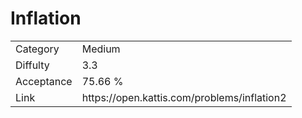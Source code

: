 # Inflation

<table>
    <tr>
        <td>Category</td>
        <td>Medium</td>
    </tr>
    <tr>
        <td>Diffulty</td>
        <td>3.3</td>
    </tr>
    <tr>
        <td>Acceptance</td>
        <td>75.66 %</td>
    </tr>
    <tr>
        <td>Link</td>
        <td>https://open.kattis.com/problems/inflation2</td>
    </tr>
</table>